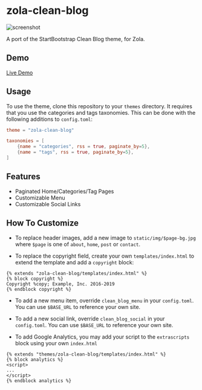 zola-clean-blog
===============

![screenshot](screenshot.png)

A port of the StartBootstrap Clean Blog theme, for Zola.

## Demo

[Live Demo](https://zola-clean-blog.netlify.com)

## Usage

To use the theme, clone this repository to your `themes` directory.
It requires that you use the categories and tags taxonomies.
This can be done with the following additions to `config.toml`:
```toml
theme = "zola-clean-blog"

taxonomies = [
    {name = "categories", rss = true, paginate_by=5},
    {name = "tags", rss = true, paginate_by=5},
]
```

## Features

- Paginated Home/Categories/Tag Pages
- Customizable Menu
- Customizable Social Links

## How To Customize

- To replace header images, add a new image to `static/img/$page-bg.jpg` where `$page` is one of `about`, `home`, `post` or `contact`.

- To replace the copyright field, create your own `templates/index.html` to extend the template and add a `copyright` block:
```
{% extends "zola-clean-blog/templates/index.html" %}
{% block copyright %}
Copyright %copy; Example, Inc. 2016-2019
{% endblock copyright %}
```

- To add a new menu item, override `clean_blog_menu` in your `config.toml`. You can use `$BASE_URL` to reference your own site.

- To add a new social link, override `clean_blog_social` in your `config.toml`. You can use `$BASE_URL` to reference your own site.

- To add Google Analytics, you may add your script to the `extrascripts` block using your own `index.html`
```
{% extends "themes/zola-clean-blog/templates/index.html" %}
{% block analytics %}
<script>
...
</script>
{% endblock analytics %}
```
